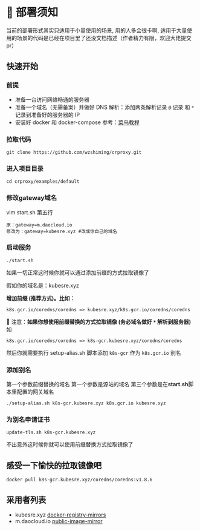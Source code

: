 # 📢 部署须知
当前的部署形式其实只适用于小量使用的场景, 用的人多会很卡啊, 适用于大量使用的场景的代码是已经在项目里了还没文档描述（作者精力有限，欢迎大佬提交pr）

## 快速开始
### 前提
- 准备一台访问网络畅通的服务器
- 准备一个域名（无需备案）并做好 DNS 解析：添加两条解析记录 `@` 记录 和 `*` 记录到准备好的服务器的 IP
- 安装好 docker 和 docker-compose 参考：[菜鸟教程](https://www.runoob.com/docker/centos-docker-install.html)
### 拉取代码
```
git clone https://github.com/wzshiming/crproxy.git
```
### 进入项目目录
```
cd crproxy/examples/default
```

### 修改gateway域名
vim start.sh 第五行
```
原：gateway=m.daocloud.io 
修改为：gateway=kubesre.xyz #改成你自己的域名
```
### 启动服务
```
./start.sh
```
如果一切正常这时候你就可以通过添加前缀的方式拉取镜像了

假如你的域名是：kubesre.xyz

**增加前缀 (推荐方式)。比如：**
```
k8s.gcr.io/coredns/coredns => kubesre.xyz/k8s.gcr.io/coredns/coredns
```
📢 注意：**如果你想使用前缀替换的方式拉取镜像 (务必域名做好 `*` 解析到服务器)**
如
```
k8s.gcr.io/coredns/coredns => k8s-gcr.kubesre.xyz/coredns/coredns
```
然后你就需要执行 setup-alias.sh 脚本添加 `k8s-gcr` 作为 `k8s.gcr.io` 别名 
### 添加别名
第一个参数前缀替换的域名
第一个参数是源站的域名
第三个参数是在**start.sh**脚本里配置的网关域名
```
./setup-alias.sh k8s-gcr.kubesre.xyz k8s.gcr.io kubesre.xyz
```
### 为别名申请证书
```
update-tls.sh k8s-gcr.kubesre.xyz
```
不出意外这时候你就可以使用前缀替换方式拉取镜像了

## 感受一下愉快的拉取镜像吧
```
docker pull k8s-gcr.kubesre.xyz/coredns/coredns:v1.8.6
```
## 采用者列表
- kubesre.xyz [docker-registry-mirrors](https://github.com/kubesre/docker-registry-mirrors)
- m.daocloud.io [public-image-mirror](https://github.com/DaoCloud/public-image-mirror)
